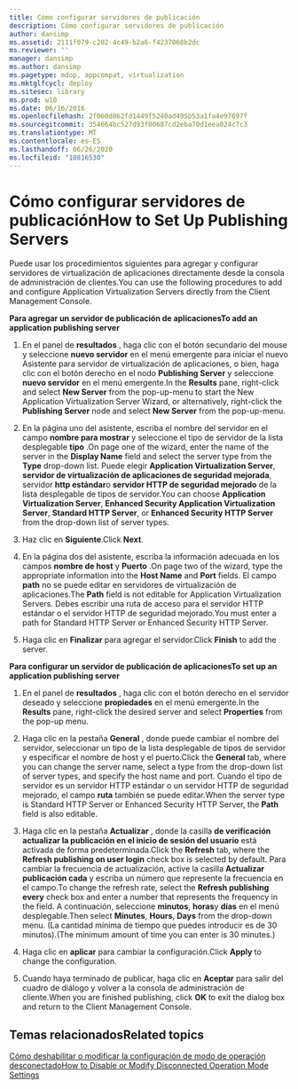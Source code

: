 ```yaml
---
title: Cómo configurar servidores de publicación
description: Cómo configurar servidores de publicación
author: dansimp
ms.assetid: 2111f079-c202-4c49-b2a6-f4237068b2dc
ms.reviewer: ''
manager: dansimp
ms.author: dansimp
ms.pagetype: mdop, appcompat, virtualization
ms.mktglfcycl: deploy
ms.sitesec: library
ms.prod: w10
ms.date: 06/16/2016
ms.openlocfilehash: 2f060d862fd1449f5240ad495b53a1fa4e97697f
ms.sourcegitcommit: 354664bc527d93f80687cd2eba70d1eea024c7c3
ms.translationtype: MT
ms.contentlocale: es-ES
ms.lasthandoff: 06/26/2020
ms.locfileid: "10816530"
---
```

# <span data-ttu-id="3c21b-103">Cómo configurar servidores de publicación</span><span class="sxs-lookup"><span data-stu-id="3c21b-103">How to Set Up Publishing Servers</span></span>


<span data-ttu-id="3c21b-104">Puede usar los procedimientos siguientes para agregar y configurar servidores de virtualización de aplicaciones directamente desde la consola de administración de clientes.</span><span class="sxs-lookup"><span data-stu-id="3c21b-104">You can use the following procedures to add and configure Application Virtualization Servers directly from the Client Management Console.</span></span>

**<span data-ttu-id="3c21b-105">Para agregar un servidor de publicación de aplicaciones</span><span class="sxs-lookup"><span data-stu-id="3c21b-105">To add an application publishing server</span></span>**

1.  <span data-ttu-id="3c21b-106">En el panel de **resultados** , haga clic con el botón secundario del mouse y seleccione **nuevo servidor** en el menú emergente para iniciar el nuevo Asistente para servidor de virtualización de aplicaciones, o bien, haga clic con el botón derecho en el nodo **Publishing Server** y seleccione **nuevo servidor** en el menú emergente.</span><span class="sxs-lookup"><span data-stu-id="3c21b-106">In the **Results** pane, right-click and select **New Server** from the pop-up-menu to start the New Application Virtualization Server Wizard, or alternatively, right-click the **Publishing Server** node and select **New Server** from the pop-up-menu.</span></span>

2.  <span data-ttu-id="3c21b-107">En la página uno del asistente, escriba el nombre del servidor en el campo **nombre para mostrar** y seleccione el tipo de servidor de la lista desplegable **tipo** .</span><span class="sxs-lookup"><span data-stu-id="3c21b-107">On page one of the wizard, enter the name of the server in the **Display Name** field and select the server type from the **Type** drop-down list.</span></span> <span data-ttu-id="3c21b-108">Puede elegir **Application Virtualization Server**, **servidor de virtualización de aplicaciones de seguridad mejorada**, servidor **http estándar**o **servidor HTTP de seguridad mejorado** de la lista desplegable de tipos de servidor.</span><span class="sxs-lookup"><span data-stu-id="3c21b-108">You can choose **Application Virtualization Server**, **Enhanced Security Application Virtualization Server**, **Standard HTTP Server**, or **Enhanced Security HTTP Server** from the drop-down list of server types.</span></span>

3.  <span data-ttu-id="3c21b-109">Haz clic en **Siguiente**.</span><span class="sxs-lookup"><span data-stu-id="3c21b-109">Click **Next**.</span></span>

4.  <span data-ttu-id="3c21b-110">En la página dos del asistente, escriba la información adecuada en los campos **nombre de host** y **Puerto** .</span><span class="sxs-lookup"><span data-stu-id="3c21b-110">On page two of the wizard, type the appropriate information into the **Host Name** and **Port** fields.</span></span> <span data-ttu-id="3c21b-111">El campo **path** no se puede editar en servidores de virtualización de aplicaciones.</span><span class="sxs-lookup"><span data-stu-id="3c21b-111">The **Path** field is not editable for Application Virtualization Servers.</span></span> <span data-ttu-id="3c21b-112">Debes escribir una ruta de acceso para el servidor HTTP estándar o el servidor HTTP de seguridad mejorado.</span><span class="sxs-lookup"><span data-stu-id="3c21b-112">You must enter a path for Standard HTTP Server or Enhanced Security HTTP Server.</span></span>

5.  <span data-ttu-id="3c21b-113">Haga clic en **Finalizar** para agregar el servidor.</span><span class="sxs-lookup"><span data-stu-id="3c21b-113">Click **Finish** to add the server.</span></span>

**<span data-ttu-id="3c21b-114">Para configurar un servidor de publicación de aplicaciones</span><span class="sxs-lookup"><span data-stu-id="3c21b-114">To set up an application publishing server</span></span>**

1.  <span data-ttu-id="3c21b-115">En el panel de **resultados** , haga clic con el botón derecho en el servidor deseado y seleccione **propiedades** en el menú emergente.</span><span class="sxs-lookup"><span data-stu-id="3c21b-115">In the **Results** pane, right-click the desired server and select **Properties** from the pop-up menu.</span></span>

2.  <span data-ttu-id="3c21b-116">Haga clic en la pestaña **General** , donde puede cambiar el nombre del servidor, seleccionar un tipo de la lista desplegable de tipos de servidor y especificar el nombre de host y el puerto.</span><span class="sxs-lookup"><span data-stu-id="3c21b-116">Click the **General** tab, where you can change the server name, select a type from the drop-down list of server types, and specify the host name and port.</span></span> <span data-ttu-id="3c21b-117">Cuando el tipo de servidor es un servidor HTTP estándar o un servidor HTTP de seguridad mejorado, el campo **ruta** también se puede editar.</span><span class="sxs-lookup"><span data-stu-id="3c21b-117">When the server type is Standard HTTP Server or Enhanced Security HTTP Server, the **Path** field is also editable.</span></span>

3.  <span data-ttu-id="3c21b-118">Haga clic en la pestaña **Actualizar** , donde la casilla **de verificación actualizar la publicación en el inicio de sesión del usuario** está activada de forma predeterminada.</span><span class="sxs-lookup"><span data-stu-id="3c21b-118">Click the **Refresh** tab, where the **Refresh publishing on user login** check box is selected by default.</span></span> <span data-ttu-id="3c21b-119">Para cambiar la frecuencia de actualización, active la casilla **Actualizar publicación cada** y escriba un número que represente la frecuencia en el campo.</span><span class="sxs-lookup"><span data-stu-id="3c21b-119">To change the refresh rate, select the **Refresh publishing every** check box and enter a number that represents the frequency in the field.</span></span> <span data-ttu-id="3c21b-120">A continuación, seleccione **minutos**, **horas**y **días** en el menú desplegable.</span><span class="sxs-lookup"><span data-stu-id="3c21b-120">Then select **Minutes**, **Hours**, **Days** from the drop-down menu.</span></span> <span data-ttu-id="3c21b-121">(La cantidad mínima de tiempo que puedes introducir es de 30 minutos).</span><span class="sxs-lookup"><span data-stu-id="3c21b-121">(The minimum amount of time you can enter is 30 minutes.)</span></span>

4.  <span data-ttu-id="3c21b-122">Haga clic en **aplicar** para cambiar la configuración.</span><span class="sxs-lookup"><span data-stu-id="3c21b-122">Click **Apply** to change the configuration.</span></span>

5.  <span data-ttu-id="3c21b-123">Cuando haya terminado de publicar, haga clic en **Aceptar** para salir del cuadro de diálogo y volver a la consola de administración de cliente.</span><span class="sxs-lookup"><span data-stu-id="3c21b-123">When you are finished publishing, click **OK** to exit the dialog box and return to the Client Management Console.</span></span>

## <span data-ttu-id="3c21b-124">Temas relacionados</span><span class="sxs-lookup"><span data-stu-id="3c21b-124">Related topics</span></span>


[<span data-ttu-id="3c21b-125">Cómo deshabilitar o modificar la configuración de modo de operación desconectado</span><span class="sxs-lookup"><span data-stu-id="3c21b-125">How to Disable or Modify Disconnected Operation Mode Settings</span></span>](how-to-disable-or-modify-disconnected-operation-mode-settings.md)

 

 





